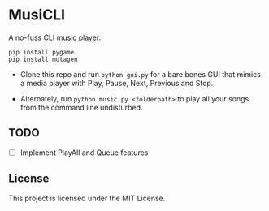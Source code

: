 # MusiCLI

A no-fuss CLI music player.

`pip install pygame`   
`pip install mutagen`

- Clone this repo and run `python gui.py` for a bare bones GUI that mimics a media player with Play, Pause, Next, Previous and Stop.

- Alternately, run `python music.py <folderpath>` to play all your songs from the command line undisturbed.

## TODO

- [ ] Implement PlayAll and Queue features

## License

This project is licensed under the MIT License.
